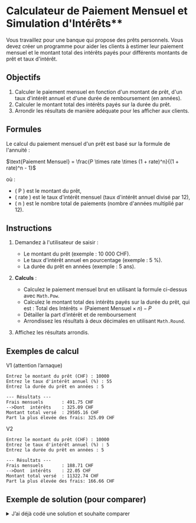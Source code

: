# Calculateur de Paiement Mensuel et Simulation d'Intérêts**

Vous travaillez pour une banque qui propose des prêts personnels. Vous devez créer un programme pour aider les clients à
estimer leur paiement mensuel et le montant total des intérêts payés pour différents montants de prêt et taux d'intérêt.

## Objectifs

1. Calculer le paiement mensuel en fonction d'un montant de prêt, d'un taux d'intérêt annuel et d'une durée de
   remboursement (en années).
2. Calculer le montant total des intérêts payés sur la durée du prêt.
3. Arrondir les résultats de manière adéquate pour les afficher aux clients.

## Formules

Le calcul du paiement mensuel d'un prêt est basé sur la formule de l'annuité :

$\text{Paiement Mensuel} = \frac{P \times rate \times (1 + rate)^n}{(1 + rate)^n - 1}$

où :

- \( P \) est le montant du prêt,
- \( rate \) est le taux d'intérêt mensuel (taux d'intérêt annuel divisé par 12),
- \( n \) est le nombre total de paiements (nombre d'années multiplié par 12).

## Instructions

1. Demandez à l'utilisateur de saisir :
    - Le montant du prêt (exemple : 10 000 CHF).
    - Le taux d'intérêt annuel en pourcentage (exemple : 5 %).
    - La durée du prêt en années (exemple : 5 ans).

2. **Calculs** :
    - Calculez le paiement mensuel brut en utilisant la formule ci-dessus avec `Math.Pow`.
    - Calculez le montant total des intérêts payés sur la durée du prêt, qui est :
      $\text{Total des Intérêts} = (\text{Paiement Mensuel} \times n) - P$
    - Détailler la part d’intérêt et de remboursement
    - Arrondissez les résultats à deux décimales en utilisant `Math.Round`.

3. Affichez les résultats arrondis.

## Exemples de calcul
V1 (attention l’arnaque)
```text
Entrez le montant du prêt (CHF) : 10000
Entrez le taux d'intérêt annuel (%) : 55
Entrez la durée du prêt en années : 5

--- Résultats ---
Frais mensuels       : 491.75 CHF
-->Dont  intérêts    : 325.09 CHF
Montant total versé  : 29505.16 CHF
Part la plus élevée des frais: 325.09 CHF
```

V2
```text
Entrez le montant du prêt (CHF) : 10000
Entrez le taux d'intérêt annuel (%) : 5
Entrez la durée du prêt en années : 5

--- Résultats ---
Frais mensuels       : 188.71 CHF
-->Dont  intérêts    : 22.05 CHF
Montant total versé  : 11322.74 CHF
Part la plus élevée des frais: 166.66 CHF
```

## Exemple de solution (pour comparer)

<details>
<summary>J’ai déjà codé une solution et souhaite comparer</summary>

```csharp
using System;

class LoanCalculator
{
    static void Main()
    {
        // Saisie des données par l'utilisateur
        Console.Write("Entrez le montant du prêt (CHF) : ");
        double principal = Convert.ToDouble(Console.ReadLine());

        Console.Write("Entrez le taux d'intérêt annuel (%) : ");
        double annualInterestRate = Convert.ToDouble(Console.ReadLine());

        Console.Write("Entrez la durée du prêt en années : ");
        int loanDurationYears = Convert.ToInt32(Console.ReadLine());

        // Calcul du taux d'intérêt mensuel et du nombre total de paiements
        double monthlyInterestRate = annualInterestRate / 100 / 12;
        int totalPayments = loanDurationYears * 12;

        // Calcul du paiement mensuel brut
        double rawMonthlyPayment = principal * monthlyInterestRate * Math.Pow(1 + monthlyInterestRate, totalPayments) /
                                   (Math.Pow(1 + monthlyInterestRate, totalPayments) - 1);


        double totalPaid = rawMonthlyPayment * totalPayments;
        // Calcul du total des intérêts payés
        double totalInterest = totalPaid - principal ;

        // Arrondi des valeurs
        totalInterest = Math.Round(totalInterest,2);
        rawMonthlyPayment = Math.Round(rawMonthlyPayment,2);
        totalPaid = Math.Round(totalPaid, 2);
        double rawInterestPayment = Math.Round(totalInterest / totalPayments, 2);

        // Affichage des résultats
        Console.WriteLine("\n--- Résultats ---");
        Console.WriteLine($"Frais mensuels       : {rawMonthlyPayment} CHF");
        Console.WriteLine($"-->Dont  intérêts    : {rawInterestPayment} CHF");
        Console.WriteLine($"Montant total versé  : {totalPaid} CHF");

        Console.WriteLine($"Part la plus élevée des frais: {Math.Max(rawMonthlyPayment-rawInterestPayment,rawInterestPayment)} CHF");

    }
}
```

</details>

